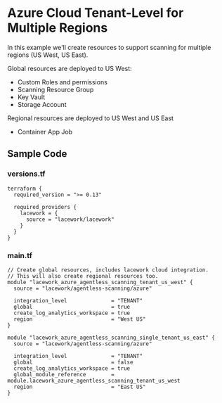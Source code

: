 # Azure Cloud Tenant-Level for Multiple Regions

In this example we'll create resources to support scanning for multiple regions (US West, US East). 

Global resources are deployed to US West:
- Custom Roles and permissions
- Scanning Resource Group
- Key Vault 
- Storage Account

Regional resources are deployed to US West and US East
- Container App Job 

## Sample Code

### versions.tf
```hcl
terraform {
  required_version = ">= 0.13"

  required_providers {
    lacework = {
      source = "lacework/lacework"
    }
  }
}
```

### main.tf
```hcl
// Create global resources, includes lacework cloud integration.
// This will also create regional resources too.
module "lacework_azure_agentless_scanning_tenant_us_west" {
  source = "lacework/agentless-scanning/azure"

  integration_level              = "TENANT"
  global                         = true
  create_log_analytics_workspace = true
  region                         = "West US"
}

module "lacework_azure_agentless_scanning_single_tenant_us_east" {
  source = "lacework/agentless-scanning/azure"

  integration_level              = "TENANT"
  global                         = false
  create_log_analytics_workspace = true
  global_module_reference        = module.lacework_azure_agentless_scanning_tenant_us_west
  region                         = "East US"
}
```
